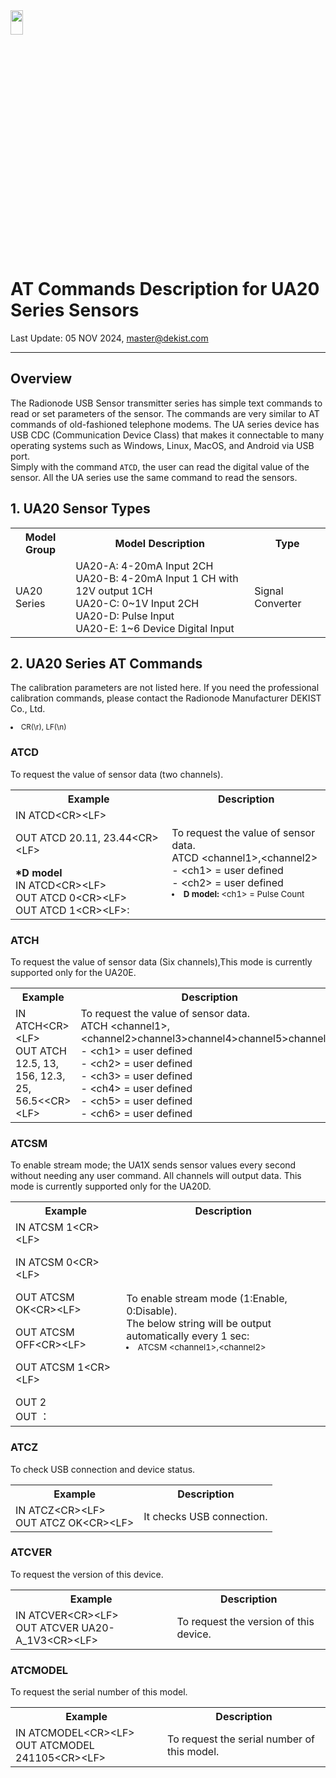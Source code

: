 
<img src="https://github.com/user-attachments/assets/771264bf-60dc-46db-bd62-2f0d790b0e11" width="20%" height="10%">

<body>

<h1>AT Commands Description for UA20 Series Sensors</h1>
<p>Last Update: 05 NOV 2024, <a href="mailto:master@dekist.com">master@dekist.com</a></p>

<hr>

<h2>Overview</h2>
<p>The Radionode USB Sensor transmitter series has simple text commands to read or set parameters of the sensor. The commands are very similar to AT commands of old-fashioned telephone modems. The UA series device has USB CDC (Communication Device Class) that makes it connectable to many operating systems such as Windows, Linux, MacOS, and Android via USB port.<br>
  Simply with the command <code>ATCD</code>, the user can read the digital value of the sensor. All the UA series use the same command to read the sensors.</p>

<h2>1. UA20 Sensor Types</h2>
<table>
    <tr>
        <th>Model Group</th>
        <th>Model Description</th>
        <th>Type</th>
    </tr>
    <tr>
        <td>UA20 Series</td>
        <td>
        UA20-A:  4-20mA Input  2CH<br>
        UA20-B:  4-20mA Input 1 CH with 12V output 1CH<br>
        UA20-C:  0~1V Input  2CH<br>
        UA20-D:  Pulse Input<br> 
        UA20-E:  1~6 Device Digital Input
        </td>
        <td>Signal Converter</td>
    </tr>
</table>

<h2>2. UA20 Series AT Commands</h2>
<p>The calibration parameters are not listed here. If you need the professional calibration commands, please contact the Radionode Manufacturer DEKIST Co., Ltd.</p>
<li style="font-size: smaller;"> CR(\r), LF(\n)</li>

<h3>ATCD</h3>
<p>To request the value of sensor data (two channels).</p>
<table>
    <tr>
        <th>Example</th>
        <th>Description</th>
    </tr>
    <tr>
        <td>
            IN ATCD&lt;CR&gt;&lt;LF&gt;<br>
           <p>OUT ATCD 20.11, 23.44&lt;CR&gt;&lt;LF&gt;</p>
            <strong>*D model</strong><br>
            IN ATCD&lt;CR&gt;&lt;LF&gt;<br>
            OUT ATCD 0&lt;CR&gt;&lt;LF&gt;<br>
            OUT ATCD 1&lt;CR&gt;&lt;LF&gt;:
        </td>
        <td>
            To request the value of sensor data.<br>
            ATCD &lt;channel1&gt;,&lt;channel2&gt;<br>
            - &lt;ch1&gt; = user defined<br>
            - &lt;ch2&gt; = user defined<br>
            <li style="font-size: smaller;"><strong>D model:</strong> &lt;ch1&gt; = Pulse Count</li>
        </td>
    </tr>
</table>

<h3>ATCH</h3>
<p>To request the value of sensor data (Six channels),This mode is currently supported only for the UA20E.</p>
<table>
    <tr>
        <th>Example</th>
        <th>Description</th>
    </tr>
    <tr>
        <td>
            IN ATCH&lt;CR&gt;&lt;LF&gt;<br>
            OUT ATCH 12.5, 13, 156, 12.3, 25, 56.5<&lt;CR&gt;&lt;LF&gt;<br>
        </td>
        <td>
            To request the value of sensor data.<br>
            ATCH &lt;channel1&gt;,&lt;channel2&gt;channel3&gt;channel4&gt;channel5&gt;channel6&gt;<br>
            - &lt;ch1&gt; = user defined<br>
            - &lt;ch2&gt; = user defined<br>
            - &lt;ch3&gt; = user defined<br>
            - &lt;ch4&gt; = user defined<br>
            - &lt;ch5&gt; = user defined<br>
            - &lt;ch6&gt; = user defined<br>
        </td>
    </tr>
</table>

<h3>ATCSM</h3>
<p>To enable stream mode; the UA1X sends sensor values every second without needing any user command. All channels will output data. This mode is currently supported only for the UA20D.</p>
<table>
    <tr>
        <th>Example</th>
        <th>Description</th>
    </tr>
    <tr>
        <td>
            IN ATCSM 1&lt;CR&gt;&lt;LF&gt;<br>
            <p>IN ATCSM 0&lt;CR&gt;&lt;LF&gt;</P>
            OUT ATCSM OK&lt;CR&gt;&lt;LF&gt;<br>
            <p>OUT ATCSM OFF&lt;CR&gt;&lt;LF></P>
            <p>OUT ATCSM 1&lt;CR&gt;&lt;LF&gt;</P>
            OUT 2<br>
            OUT ：
        </td>
        <td>To enable stream mode (1:Enable, 0:Disable).<br>
          The below string will be output automatically every 1 sec:<br>
         <li style="font-size: smaller;">ATCSM &lt;channel1&gt;,&lt;channel2&gt;</li>
        </td>
    </tr>
</table>

<h3>ATCZ</h3>
<p>To check USB connection and device status.</p>
<table>
    <tr>
        <th>Example</th>
        <th>Description</th>
    </tr>
    <tr>
        <td>IN ATCZ&lt;CR&gt;&lt;LF&gt;<br>OUT ATCZ OK&lt;CR&gt;&lt;LF&gt;</td>
        <td>It checks USB connection.</td>
    </tr>
</table>

<h3>ATCVER</h3>
<p>To request the version of this device.</p>
<table>
    <tr>
        <th>Example</th>
        <th>Description</th>
    </tr>
    <tr>
        <td>IN ATCVER&lt;CR&gt;&lt;LF&gt;<br>OUT ATCVER UA20-A_1V3&lt;CR&gt;&lt;LF&gt;</td>
        <td>To request the version of this device.</td>
    </tr>
</table>

<h3>ATCMODEL</h3>
<p>To request the serial number of this model.</p>
<table>
    <tr>
        <th>Example</th>
        <th>Description</th>
    </tr>
    <tr>
        <td>IN ATCMODEL&lt;CR&gt;&lt;LF&gt;<br>OUT ATCMODEL 241105&lt;CR&gt;&lt;LF&gt;</td>
        <td>To request the serial number of this model.</td>
    </tr>
</table>
